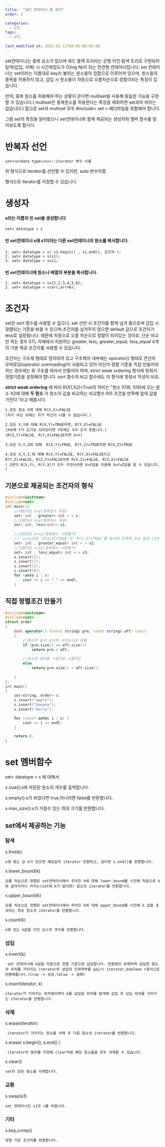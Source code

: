 ```yaml
---
title:  "SET 컨테이너 총 정리"
order: 2

categories:
  - STL
tags:
  - STL
  
last_modified_at: 2022-01-11T08:06:00-05:00
---
```



set컨테이너는 중복 요소가 없으며 레드 블랙 트리라는 균형 이진 탐색 트리로 구현되어 탐색(삽입, 삭제) 시 시간복잡도가 O(log N)이 되는 연관형 컨테이너입니다. set 컨테이너는 set이라는 이름대로 key라 불리는 원소들의 집합으로 이루어져 있으며, 원소들의 중복을 허용하지 않고, 삽입 시 원소들이 자동으로 오름차순으로 정렬이되는 특징이 있습니다.

만약, 중복 원소를 허용해야 하는 상황이 온다면 multiset을 사용해 동일한 기능을 구현할 수 있습니다.( multiset은 중복원소를 허용한다는 특징을 제외하면 set과의 차이는 없습니다.)
참고로 set과 multiset 모두 #include< set > 헤더파일을 포함해야 합니다. 

그럼 set의 특징을 알아봤으니 set컨테이너와 함께 제공되는 생성자와 멤버 함수를 알아보도록 합시다.

# 반복자 선언 

    set<<u>data type</u>>::iterator 변수 이름

위 형식으로 iterator를 선언할 수 있지만, auto 변수이름 

형식으로 iterator를 지정할 수 있습니다.


# 생성자
#### s라는 이름의 빈 set을 생성합니다
    set< datatype > s 

#### 빈 set컨테이너 s에 s1이라는 다른 set컨테이너의 원소를 복사합니다.
    1. set< datatype > s( s1.begin() , s1.end(), 조건자 );
    2. set< datatype > s(s1);
    3. set< datatype > s=s1; 

#### 빈 set컨테이너에 원소나 배열의 부분을 복사합니다.
    1. set< datatype > s={1,2,3,4,5,6};     
    2. set< datatype > s(arr,arr+6);   

# 조건자
 
set은 sort 함수를 사용할 수 없으나, set 선언 시 조건자를 함께 넘겨 줌으로써 삽입 시 정렬되는 기준을 바꿀 수 있으며,조건자를 넘겨주지 않으면 default 값으로 조건자가 less로 설정됩니다. 때문에 자동으로 오름 차순으로 정렬이 되어있는 것이죠. 단순 비교만 하는 경우 STL 자체에서 지원하는 greater, less, greater_equal, less_equal 4개의 기본 제공 조건자를 사용할 수 있습니다.

조건자는 구조체 형태로 정의되어 있고 구조체의 내부에는 operator() 형태로 연산자 오버로딩(operator overloading)이 사용되고 있어 자신이 정렬 기준을 직접 만들어야하는 경우에는 위 구조를 따라서 만들어야 하며, strict weak ordering 형식에 맞춰서 정렬기준을 설정해야 합니다. sort 함수의 비교 함수에도 이 형식에 맞춰서 작성이 되죠.  

__strict weak ordering__ 에 따라 R(X1,X2)=True의 의미는 "원소 X1와, X1뒤에 오는 원소 X2에 대해  __두 원소__ 가 원소의 값을 비교하는 비교함수 R의 조건을 만족해 참의 값을 가진다."라고 해봅시다.      

    1.모든 원소 X에 대해 R(X,X)=FALSE
    (자기 자신 뒤에는 자기 자신이 나올 수 없습니다.)
    
    2.모든 X,Y에 대해 R(X,Y)=TRUE라면, R(Y,X)=FALSE
    (X뒤에 Y가 오기로 되어있다면 Y뒤에는 X가 오지 못합니다.)
    (R(X,Y)=FALSE, R(Y,X)=FALSE라면 X=Y)
    
    3.모든 X,Y,Z에 대해  R(X,Y)=TRUE, R(Y,Z)=TRUE라면 R(X,Z)=TRUE
    
    4.모든 X,Y,Z,에 대해 R(X,Y)=FALSE, R(Y,X)=FALSE이고
    R(Y,Z)=FALSE, R(Z,Y)=FALSE라면 R(X,Z)=FALSE, R(Z,X)=FALSE
    ( 2번이 R(X,Y), R(Y,X)가 모두 거짓이라면 X=Y임을 이용해 X=Y=Z임을 알 수 있습니다. )

## 기본으로 제공되는 조건자의 형식
```cpp
#include<iostream>
#include<set>
int main(){
    //내림차순 x>y(중복원소 허용)
    set< int , greater< int > > s;
    //오름차순 x<y(중복원소 허용)
	set< int, less<int>> s1;
    
    //내림차순 x>=y(중복원소 사용불가)
    //  x==y라면 'R(X,Y)=TRUE'와 'R(Y,X)=TRUE'를 동시에 만족해 모순 발생 (2번 조건 만족x) 
    set< int , greater_equal< int > > s2;
    //오름차순 x<=y(중복원소 사용불가)
    set< int , less_equal< int > > s3;
    s.insert(5);
	s.insert(7);
	s.insert(2);
	s.insert(8);
    for (auto i : s)
		cout << i << " " << endl;
    }
```
## 직접 정렬조건 만들기
```cpp
#include<iostream>
#include<set>
struct order
{
	bool operator() (const string& pre, const string& aft) const
	{
        //원소의 길가 같다면 사전순으로 정렬
		if (pre.size() == aft.size()) 
			return pre < aft;
		
        //원소의 길이를 기준으로 오름차순
		else 
			return pre.size() < aft.size();
		
	}
};
int main()
{
	set<string, order> s;
	s.insert("apple");
	s.insert("banana");
	s.insert("berry");

	for (const auto& i : s) {
		cout << i << endl;
	}

	return 0;
}

```
# set 멤버함수

set< datatype > s 에 대해서

s.size():s에 저장된 원소의 개수를 출력합니다.

s.empty():s가 비었다면 true,아니라면 false를 반환합니다.

s.max_size():s가 가질수 있는 최대 크기를 반환합니다.

## set에서 제공하는 기능 

### 탐색
s.find(k)

    s에 찾는 값 k가 있으면 해당값의 iterator 반환하고, 없다면 s.end()를 반환합니다.

s.lower_bound(k)

    오름 차순으로 정렬된 set컨테이너에서 주어진 k에 대해 lower_bound를 시전해 처음으로 k와 같아지거나 커지는(set에 k가 없다면) 원소의 iterator를 반환합니다.   

s.upper_bound(k)

    오름 차순으로 정렬된 set컨테이너에서 주어진 k에 대해 upper_bound를 시전해 k 값을 초과하는 최초 원소의 iterator를 반환합니다.

s.count(k)

    s에 있는 k값을 가진 요소의 갯수를 반환합니다.


### 삽입
s.insert(k)

     set 컨테이너에 k값을 자동으로 정렬 기준으로 삽입합니다. 반환형이 존재하며 삽입한 원소의 위치를 가리키는 iterator와 삽입의 진위여부를 pair< iterator,boelean >형식으로 반환해줍니다.(true -> 성공,false -> 실패)

s.insert(iterator, k)

    iterator가 가리키는 위치에서부터 k를 삽입할 위치를 탐색해 삽입 후 삽입 위치를 가리키는 iterator를 반환합니다.

### 삭제
s.erase(iterator)

     iterator가 가리키는 원소를 삭제 후 다음 원소의 iterator를 반환합니다.

s.erase( s.begin(), s.end() )

     iterator의 범위를 지정해 clear처럼 해당 원소들을 모두 삭제할 수 있습니다.  

s.clear()

    set의 모든 원소를 삭제합니다.

### 교환 
s.swap(s1)

    set 컨테이너인 s1과 s를 바꿉니다.

### 기타
s.key_comp()

    정렬 기준 조건자를 반환합니다.